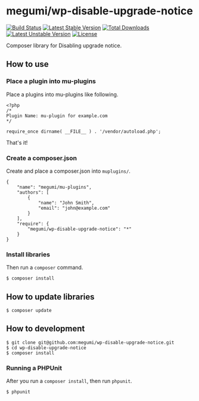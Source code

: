 # megumi/wp-disable-upgrade-notice

[![Build Status](https://travis-ci.org/megumi-wp-composer/wp-disable-upgrade-notice.svg?branch=master)](https://travis-ci.org/megumi-wp-composer/wp-disable-upgrade-notice) [![Latest Stable Version](https://poser.pugx.org/megumi/wp-disable-upgrade-notice/v/stable.svg)](https://packagist.org/packages/megumi/wp-disable-upgrade-notice) [![Total Downloads](https://poser.pugx.org/megumi/wp-disable-upgrade-notice/downloads.svg)](https://packagist.org/packages/megumi/wp-disable-upgrade-notice) [![Latest Unstable Version](https://poser.pugx.org/megumi/wp-disable-upgrade-notice/v/unstable.svg)](https://packagist.org/packages/megumi/wp-disable-upgrade-notice) [![License](https://poser.pugx.org/megumi/wp-disable-upgrade-notice/license.svg)](https://packagist.org/packages/megumi/wp-disable-upgrade-notice)


Composer library for Disabling upgrade notice.

## How to use

### Place a plugin into mu-plugins

Place a plugins into mu-plugins like following.

```
<?php
/*
Plugin Name: mu-plugin for example.com
*/

require_once dirname( __FILE__ ) . '/vendor/autoload.php';
```

That's it!


### Create a composer.json

Create and place a composer.json into `muplugins/`.

```
{
    "name": "megumi/mu-plugins",
    "authors": [
        {
            "name": "John Smith",
            "email": "john@example.com"
        }
    ],
    "require": {
        "megumi/wp-disable-upgrade-notice": "*"
    }
}
```

### Install libraries

Then run a `composer` command.

```
$ composer install
```

## How to update libraries

```
$ composer update
```


## How to development

```
$ git clone git@github.com:megumi/wp-disable-upgrade-notice.git
$ cd wp-disable-upgrade-notice
$ composer install
```

### Running a PHPUnit

After you run a `composer install`, then run `phpunit`.

```
$ phpunit
```
